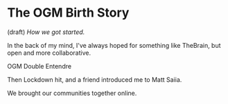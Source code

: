 # The OGM Birth Story
(draft) 
*How we got started.*

In the back of my mind, I've always hoped for something like TheBrain, but open and more collaborative. 

OGM Double Entendre 

Then Lockdown hit, and a friend introduced me to Matt Saiia. 

We brought our communities together online. 

